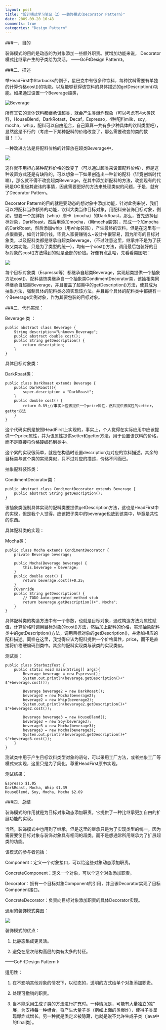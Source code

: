 ```yaml
---
layout: post
title: "设计模式学习笔记（2）——装饰模式(Decorator Pattern)"
date: 2009-09-20 16:48
comments: true
categories: "Design Pattern"
---
```


###一．目的

装饰模式的目的是动态的为对象添加一些额外职责。就增加功能来说， Decorator 模式比继承产生的子类给为灵活。 ——GoF《Design Pattern》。

###二．描述

举HeadFirst中Starbucks的例子，星巴克中有很多种饮料，每种饮料需要有单独的计算价格cost()的功能，以及能够获得该饮料的具体描述的getDescription()功能。如果通过设置一个Beverage超类，

![Beverage](/images/o_clip_image002_2.gif)

所有其它的具体饮料都继承该超类，就会产生类爆炸现象（可以考虑有4大类饮料，HouseBlend，DarkRotast，Decaf，Espresso，4种配料milk，soy，mocha，whip，配料可以自由组合，自己算算一共有多少种具体的饮料类型吧），显然这是不行的（考虑一下某种配料的价格改变了，那么需要改变的类的数目！！）。

一种改进方法是将配料价格的计算放在超类Beverage中，

![](/images/o_clip_image004_2.gif)


这样就不用担心某种配料价格的改变了（可以通过超类来设置配料价格），但是这种设置方式还是有缺陷的，可以想象一下如果创造出一种新的配料（毕竟创新时代嘛），那么就不得不改变超类Beverage，在其中添加新配料的方法，改变现有的代码是OO里极其避讳的事情，因此需要更好的方法来处理类似的问题，于是，就有了Decorator Pattern。

Decorator Pattern的目的就是要动态的想对象中添加功能，针对此例来说，我们可以将配料当作额外的功能，饮料大类当作目标对象，用配料来装饰目标对象，例如，想要一个加鲜奶（whip）摩卡（mocha）的DarkRoast，那么，首先选择目标对象，DarkRoast，然后用添加mocha，（用mocha装饰），形成一个加mocha的DarkRoast，然后添加whip（用whip装饰），产生最终的饮料，但是在这里有一点很重要，如何计算价钱，毕竟人家要赚钱么~设计中很容易，因为所有的目标对象类，以及配料类都是继承自超类Beverage，（不过注意这里，继承并不是为了获取父类功能，只是为了类型的统一），均有一个cost()方法，调用最后包装好的目标对象的cost()方法得到的就是全部的价钱。好像有点乱哈，先看看类图吧：

![](/images/o_clip_image006_2.gif)


每个目标对象类（Espresso等）都继承自超类Beverage，实现超类提供一个抽象方法cost()，配料装饰类继承自一个抽象类CondimentDecorator类，该抽相类同样继承自超类Beverage，并且覆盖了超类中的getDescription()方法，使其成为抽象方法，强制具体的配料类必须实现该方法。并且每个具体的配料类中都拥有一个Beverage实例对象，作为其要包装的目标对象。

###三．代码实现：

Beverage 类 ：
	
	public abstract class Beverage {  
	    String description="Unknown Beverage";  
	    public abstract double cost();  
	    public String getDescription() {  
	        return description;  
	    }  
	}  

具体目标对象类：

DarkRoast类：

	
	public class DarkRoast extends Beverage {  
	    public DarkRoast(){  
	        super.description = "DarkRoast";  
	    }  
	    public double cost() {  
	        return 0.89;//事实上应该提供一个price属性，然后提供该属性的setter，getter方法  
	    }  
	}  

这个代码实例是按照HeadFirst上实现的，事实上，个人觉得在实际应用中应该提供一个price属性，并为该属性提供setter和getter方法，用于设置该饮料的价格，而不是直接将价格硬编码到类中。

这个累的实现很简单，就是在构造时设置description为对应的饮料描述。其余的目标类与这个类的实现类似，只不过对应的描述，价格不同而已。

抽象配料装饰类：

CondimentDecorator类：

	
	public abstract class CondimentDecorator extends Beverage {  
	    public abstract String getDescription();  
	}  

该抽象类强制具体实现的配料类要提供getDescription方法，这也是HeadFirst中的实现，但是我个人觉得，应该把子类中的beverage也放到该类中，毕竟是共性的东西。

具体配料类的实现：

Mocha类：

	
	public class Mocha extends CondimentDecorator {  
	    private Beverage beverage;  
	      
	    public Mocha(Beverage beverage) {  
	        this.beverage = beverage;  
	    }  
	    public double cost() {  
	        return beverage.cost()+0.25;  
	    }  
	    @Override  
	    public String getDescription() {  
	        // TODO Auto-generated method stub  
	        return beverage.getDescription()+", Mocha";  
	    }  
	}  

具体配料类的构造方法中有一个参数，也就是目标对象，通过构造方法为属性赋值，计算价格时调用目标对象的cost()方法，然后加上配料的价格，实现抽象配料类中的getDescription()方法，调用目标对象的getDescription()，并添加相应的配料描述。同样在这里，我觉得应该为配料提供一个价格属性，price，而不是直接将价格硬编码到类中。其余的配料实现类与该类的实现类似。

测试类：

	
	public class StarbuzzTest {  
	    public static void main(String[] args){  
	        Beverage beverage = new Espresso();  
	        System.out.println(beverage.getDescription()+" $"+beverage.cost());  
	          
	        Beverage beverage2 = new DarkRoast();  
	        beverage2 = new Mocha(beverage2);  
	        beverage2 = new Whip(beverage2);  
	        System.out.println(beverage2.getDescription()+" $"+beverage2.cost());  
	          
	        Beverage beverage3 = new HouseBlend();  
	        beverage3 = new Soy(beverage3);  
	        beverage3 = new Mocha(beverage3);  
	        beverage3 = new Mocha(beverage3);  
	        System.out.println(beverage3.getDescription()+" $"+beverage3.cost());  
	    }  
	}  
	























测试类中用于产生目标饮料类型对象的语句，可以采用工厂方法，或者抽象工厂等模式来实现，这里只是为了简化，尊重HeadFirst原书实现。

测试结果：

	
	Espresso $1.05  
	DarkRoast, Mocha, Whip $1.39  
	HouseBlend, Soy, Mocha, Mocha $2.69  





###四．总结

装饰模式的作用就是为目标对象动态添加职责。它提供了一种比继承更加自由的扩展功能的实现。

当然，装饰模式中也用到了继承，但是这里的继承只是为了实现类型的统一，因为需要要使目标对象与装饰对象具有相同的超类。而不是想通常所用继承为了扩展超类的功能。

该模式的参与者包括：

Component：定义一个对象接口，可以给这些对象动态添加职责。

ConcreteComponent：定义一个对象，可以个这个对象添加职责。

Decorator：拥有一个目标对象Component的引用，并且该Decorator实现了目标Component接口。

ConcreteDecorator：负责向目标对象添加职责的具体Decorator实现。

通用的装饰模式类图：

![](/images/o_clip_image008_2.gif)

装饰模式的优点：

1. 比静态集成更灵活。

2. 避免在层次结构高层的类有太多的特征。

——GoF 《Design Pattern 》

适用性：

1. 在不影响其他对象的情况下，以动态的，透明的方式给单个对象添加职责。

2. 处理可撤销的职责。

3. 当不能采用生成子类的方法进行扩充时。一种情况是，可能有大量独立的扩展，为支持每一种组合，将产生大量子类（例如上面的类爆炸），使得子类呈现爆炸式增长。另一种就是类定义被隐藏，也就是说不允许生成子类（java中的final类）。